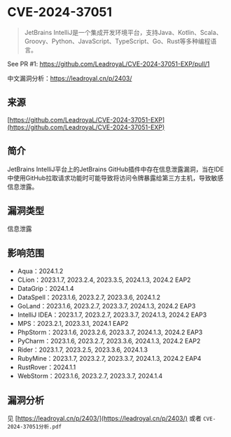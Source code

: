 # CVE-2024-37051
>JetBrains IntelliJ是一个集成开发环境平台，支持Java、Kotlin、Scala、Groovy、Python、JavaScript、TypeScript、Go、Rust等多种编程语言。

See PR #1: https://github.com/LeadroyaL/CVE-2024-37051-EXP/pull/1

中文漏洞分析：https://leadroyal.cn/p/2403/

## 来源

[https://github.com/LeadroyaL/CVE-2024-37051-EXP](https://github.com/LeadroyaL/CVE-2024-37051-EXP)

## 简介

JetBrains IntelliJ平台上的JetBrains GitHub插件中存在信息泄露漏洞，当在IDE中使用GitHub拉取请求功能时可能导致将访问令牌暴露给第三方主机，导致敏感信息泄露。

## 漏洞类型

信息泄露

## 影响范围

-   Aqua：2024.1.2
-   CLion：2023.1.7, 2023.2.4, 2023.3.5, 2024.1.3, 2024.2 EAP2
-   DataGrip：2024.1.4
-   DataSpell：2023.1.6, 2023.2.7, 2023.3.6, 2024.1.2
-   GoLand：2023.1.6, 2023.2.7, 2023.3.7, 2024.1.3, 2024.2 EAP3
-   IntelliJ IDEA：2023.1.7, 2023.2.7, 2023.3.7, 2024.1.3, 2024.2 EAP3
-   MPS：2023.2.1, 2023.3.1, 2024.1 EAP2
-   PhpStorm：2023.1.6, 2023.2.6, 2023.3.7, 2024.1.3, 2024.2 EAP3
-   PyCharm：2023.1.6, 2023.2.7, 2023.3.6, 2024.1.3, 2024.2 EAP2
-   Rider：2023.1.7, 2023.2.5, 2023.3.6, 2024.1.3
-   RubyMine：2023.1.7, 2023.2.7, 2023.3.7, 2024.1.3, 2024.2 EAP4
-   RustRover：2024.1.1
-   WebStorm：2023.1.6, 2023.2.7, 2023.3.7, 2024.1.4

## 漏洞分析

见 [https://leadroyal.cn/p/2403/](https://leadroyal.cn/p/2403/) 或者 `CVE-2024-37051分析.pdf`

